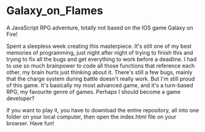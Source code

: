 # Galaxy_on_Flames
A JavaScript RPG adventure, totally not based on the IOS game Galaxy on Fire!

Spent a sleepless week creating this masterpiece. It's still one of my best memories of programming, just night after night of trying to finish this and trying to fix all the bugs and get everything to work before a deadline. I had to use so much brainpower to code all those functions that reference each other, my brain hurts just thinking about it. There's still a few bugs, mainly that the charge system during battle doesn't really work. But I'm still proud of this game. It's basically my most advanced game, and it's a turn-based RPG, my favourite genre of games. Perhaps I should become a game developer?

If you want to play it, you have to download the entire repository, all into one folder on your local computer, then open the index.html file on your browser. Have fun!